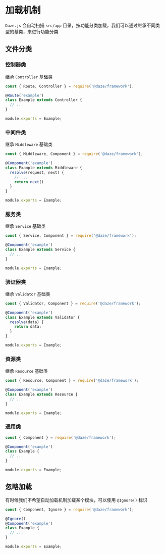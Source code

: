 # 加载机制

`Daze.js` 会自动扫描 `src/app` 目录，按功能分类加载，我们可以通过继承不同类型的基类，来进行功能分类

## 文件分类
### 控制器类

继承 `Controller` 基础类

```js
const { Route, Controller } = require('@daze/framework');

@Route('example')
class Example extends Controller {
  // ...
}

module.exports = Example;
```

### 中间件类
继承 `Middleware` 基础类

```js
const { Middleware, Component } = require('@daze/framework');

@Component('example')
class Example extends Middleware {
  resolve(request, next) {
    // ...
    return next()
  }
}

module.exports = Example;
```


### 服务类

继承 `Service` 基础类

```js
const { Service, Component } = require('@daze/framework');

@Component('example')
class Example extends Service {
  // ...
}

module.exports = Example;
```

### 验证器类

继承 `Validator` 基础类

```js
const { Validator, Component } = require('@daze/framework');

@Component('example')
class Example extends Validator {
  resolve(data) {
    return data;
  }
}

module.exports = Example;
```

### 资源类

继承 `Resource` 基础类

```js
const { Resource, Component } = require('@daze/framework');

@Component('example')
class Example extends Resource {
  // ...
}

module.exports = Example;
```

### 通用类

```js
const { Component } = require('@daze/framework');

@Component('example')
class Example {
  // ...
}

module.exports = Example;
```

## 忽略加载

有时候我们不希望自动加载机制加载某个模块，可以使用 `@Ignore()` 标识

```js
const { Component, Ignore } = require('@daze/framework');

@Ignore()
@Component('example')
class Example {
  // ...
}

module.exports = Example;
```